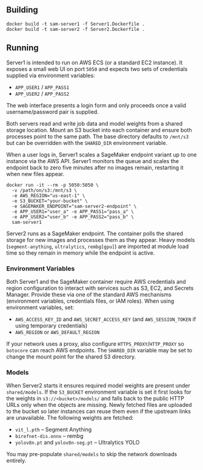 ## Building

```
docker build -t sam-server1 -f Server1.Dockerfile .
docker build -t sam-server2 -f Server2.Dockerfile .
```

## Running

Server1 is intended to run on AWS ECS (or a standard EC2 instance). It exposes a
small web UI on port `5050` and expects two sets of credentials supplied via
environment variables:

* `APP_USER1` / `APP_PASS1`
* `APP_USER2` / `APP_PASS2`

The web interface presents a login form and only proceeds once a valid
username/password pair is supplied.

Both servers read and write job data and model weights from a shared storage
location. Mount an S3 bucket into each container and ensure both processes
point to the same path. The base directory defaults to `/mnt/s3` but can be
overridden with the `SHARED_DIR` environment variable.

When a user logs in, Server1 scales a SageMaker endpoint variant up to one
instance via the AWS API. Server1 monitors the queue and scales the endpoint
back to zero five minutes after no images remain, restarting it when new files
appear.

```
docker run -it --rm -p 5050:5050 \
  -v /path/on/s3:/mnt/s3 \
  -e AWS_REGION="us-east-1" \
  -e S3_BUCKET="your-bucket" \
  -e SAGEMAKER_ENDPOINT="sam-server2-endpoint" \
  -e APP_USER1="user_a" -e APP_PASS1="pass_a" \
  -e APP_USER2="user_b" -e APP_PASS2="pass_b" \
  sam-server1
```

Server2 runs as a SageMaker endpoint. The container polls the shared storage for
new images and processes them as they appear. Heavy models
(`segment-anything`, `ultralytics`, `rembg[gpu]`) are imported at module load
time so they remain in memory while the endpoint is active.

### Environment Variables

Both Server1 and the SageMaker container require AWS credentials and region
configuration to interact with services such as S3, EC2, and Secrets Manager.
Provide these via one of the standard AWS mechanisms (environment variables,
credentials files, or IAM roles). When using environment variables, set:

* `AWS_ACCESS_KEY_ID` and `AWS_SECRET_ACCESS_KEY` (and `AWS_SESSION_TOKEN` if using
  temporary credentials)
* `AWS_REGION` or `AWS_DEFAULT_REGION`

If your network uses a proxy, also configure `HTTPS_PROXY`/`HTTP_PROXY` so
`botocore` can reach AWS endpoints. The `SHARED_DIR` variable may be set to change
the mount point for the shared S3 directory.

### Models

When Server2 starts it ensures required model weights are present under
`shared/models`. If the `S3_BUCKET` environment variable is set it first looks
for the weights in `s3://<bucket>/models/` and falls back to the public HTTP
URLs only when the objects are missing. Newly fetched files are uploaded to the
bucket so later instances can reuse them even if the upstream links are
unavailable. The following weights are fetched:

* `vit_l.pth` – Segment Anything
* `birefnet-dis.onnx` – rembg
* `yolov8n.pt` and `yolov8n-seg.pt` – Ultralytics YOLO

You may pre-populate `shared/models` to skip the network downloads entirely.
